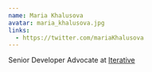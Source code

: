```yaml
---
name: Maria Khalusova
avatar: maria_khalusova.jpg
links:
  - https://twitter.com/mariaKhalusova
---
```


Senior Developer Advocate at [Iterative](https://iterative.ai)
